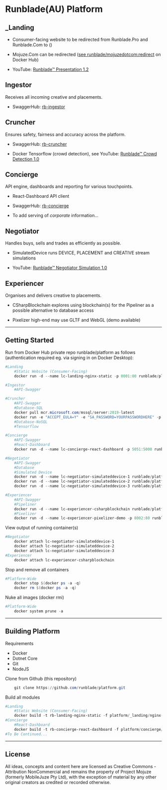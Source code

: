 # Runblade(AU) Platform

## _Landing

* Consumer-facing website to be redirected from Runblade.Pro and Runblade.Com to ()

* Mojuze.Com can be redirected ([see runblade/mojuzedotcom:redirect](https://hub.docker.com/repository/docker/runblade/mojuzedotcom) on Docker Hub)

* YouTube: [Runblade™ Presentation 1.2](https://youtu.be/_YeRkaNMjMU)

## Ingestor

Receives all incoming creative and placements.

* SwaggerHub: [rb-ingestor](https://app.swaggerhub.com/apis/runblade/ingestor/1.0.0)

## Cruncher

Ensures safety, fairness and accuracy across the platform.

* SwaggerHub: [rb-cruncher](https://app.swaggerhub.com/apis/runblade/cruncher/1.0.0)

* Docker Tensorflow (crowd detection), see YouTube: [Runblade™ Crowd Detection 1.0](https://youtu.be/rkwSw_xYqD4)

## Concierge

API engine, dashboards and reporting for various touchpoints.

* React-Dashboard API client

* SwaggerHub: [rb-concierge](https://app.swaggerhub.com/apis/runblade/concierge/1.0.0)

* To add serving of _corporate_ information...

## Negotiator

Handles buys, sells and trades as efficiently as possible.

* SimulatedDevice runs DEVICE, PLACEMENT and CREATIVE stream simulations

* YouTube: [Runblade™ Negotiator Simulation 1.0](https://youtu.be/y9X8OE2TCwA)

## Experiencer

Organises and delivers creative to placements.

* CSharpBlockchain explores using blockchain(s) for the Pipeliner as a possible alternative to database access

* Pixelizer high-end may use GLTF and WebGL (demo available)

---

## Getting Started

Run from Docker Hub private repo runblade/platform as follows (authentication required eg. via signing in on Docker Desktop):

```PowerShell
#Landing
    #Static Website (Consumer-Facing)
    docker run -d --name lc-landing-nginx-static -p 8001:80 runblade/platform:rb-landing-nginx-static

#Ingestor
    #API-Swagger

#Cruncher
    #API-Swagger
    #Database-SQL
    docker pull mcr.microsoft.com/mssql/server:2019-latest
    docker run -e "ACCEPT_EULA=Y" -e "SA_PASSWORD=YOURPASSWORDHERE" -p 1433:1433 mcr.microsoft.com/mssql/server:2019-latest
    #Database-NoSQL
    #Tensorflow

#Concierge
    #API-Swagger
    #React-Dashboard
    docker run -d --name lc-concierge-react-dashboard -p 5051:5000 runblade/platform:rb-concierge-react-dashboard npx serve build

#Negotiator
    #API-Swagger
    #Database
    #Simulated Device
    docker run -d --name lc-negotiator-simulateddevice-1 runblade/platform:rb-negotiator-simulateddevice DEVICE
    docker run -d --name lc-negotiator-simulateddevice-2 runblade/platform:rb-negotiator-simulateddevice PLACEMENT
    docker run -d --name lc-negotiator-simulateddevice-3 runblade/platform:rb-negotiator-simulateddevice CREATIVE

#Experiencer
    #API-Swagger
    #Pipeliner
    docker run -d --name lc-experiencer-csharpblockchain runblade/platform:rb-experiencer-csharpblockchain 10
    #Pixelizer
    docker run -d --name lc-experiencer-pixelizer-demo -p 8002:80 runblade/platform:rb-experiencer-pixelizer-demo
```

View output of running container(s)

```PowerShell
#Negotiator
    docker attach lc-negotiator-simulateddevice-1
    docker attach lc-negotiator-simulateddevice-2
    docker attach lc-negotiator-simulateddevice-3
#Experiencer
    docker attach lc-experiencer-csharpblockchain
```

Stop and remove all containers

```PowerShell
#Platform-Wide
    docker stop $(docker ps -a -q)
    docker rm $(docker ps -a -q)
```

Nuke all images (docker rmi)

```PowerShell
#Platform-Wide
    docker system prune -a
```

---

## Building Platform

Requirements

* Docker
* Dotnet Core
* Git
* NodeJS

Clone from Github (this repository)

```Powershell
    git clone https://github.com/runblade/platform.git
```

Build all modules

```Powershell
#Landing
    #Static Website (Consumer-Facing)
    docker build -t rb-landing-nginx-static -f platform/_landing/nginx-static/Dockerfile platform/_landing/nginx-static
#Concierge
    #React-Dashboard
    docker build -t rb-concierge-react-dashboard -f platform/concierge/docker/Dockerfile platform/concierge/docker
#To Be Continued...
```

---

## License

All ideas, concepts and content here are licensed as Creative Commons - Attribution NonCommercial and remains the property of Project Mojuze (formerly MobileJuze Pty Ltd), with the exception of material by any other original creators as credited or recorded otherwise.

